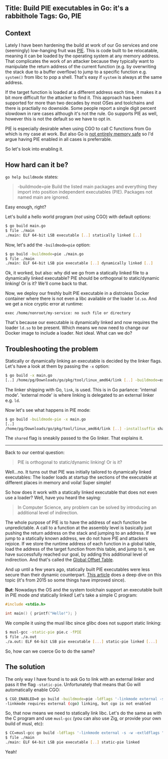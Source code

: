 Title: Build PIE executables in Go: it's a rabbithole
Tags: Go, PIE
---

## Context

Lately I have been hardening the build at work of our Go services and one (seemingly) low-hanging fruit was [PIE](https://en.wikipedia.org/wiki/Position-independent_code). This is code built to be relocatable, meaning it can be loaded by the operating system at any memory address. That complicates the work of an attacker because they typically want to manipulate the return address of the current function (e.g. by overwriting the stack due to a buffer overflow) to jump to a specific function e.g. `system()` from libc to pop a shell. That's easy if `system` is always at the same address. 

If the target function is loaded at a different address each time, it makes it a bit more difficult for the attacker to find it. This approach has been supported for more than two decades by most OSes and toolchains and there is practially no downside. Some people report a single digit percent slowdown in rare cases although it's not the rule. Go supports PIE as well, however this is not the default so we have to opt in. 

PIE is especially desirable when using CGO to call C functions from Go which is my case at work. 
But also Go is [not entirely memory safe](https://blog.stalkr.net/2015/04/golang-data-races-to-break-memory-safety.html) so I'd argue having PIE enabled in all cases is preferrable.

So let's look into enabling it.

## How hard can it be?

`go help buildmode` states:

>  -buildmode=pie
>    Build the listed main packages and everything they import into
>    position independent executables (PIE). Packages not named
>    main are ignored.

Easy enough, right?

Let's build a hello world program (*not* using CGO) with default options:

```sh
$ go build main.go
$ file ./main
./main: ELF 64-bit LSB executable [..] statically linked [..]
```

Now, let's add the `-buildmode=pie` option:

```sh
$ go build -buildmode=pie ./main.go
$ file ./main
./main: ELF 64-bit LSB pie executable [..] dynamically linked [..] 
```

Ok, it worked, but also: why did we go from a statically linked file to a dynamically linked executable? PIE should be orthogonal to static/dynamic linking! Or is it? We'll come back to that.

Now, we deploy our freshly built PIE executable in a distroless Docker container where there is not even a libc available or the loader `ld.so`. 
And we get a nice cryptic error at runtime:

```
exec /home/nonroot/my-service: no such file or directory
```

That's because our executable is dynamically linked and now requires the loader `ld.so` to be present. Which means we now need to change our Docker image to include a loader. Not ideal. What can we do?

## Troubleshooting the problem

Statically or dynamically linking an executable is decided by the linker flags. Let's have a look at them by passing the `-x` option:

```sh
$ go build -x main.go
[..] /home/pg/Downloads/go/pkg/tool/linux_amd64/link [..] -buildmode=exe 
```

The linker shipping with Go, `link`, is used. This is in Go parlance: 'internal mode'. 'external mode' is where linking is delegated to an external linker e.g. `ld`.

Now let's see what happens in PIE mode:

```sh
$ go build -buildmode-pie -x main.go
[..]
/home/pg/Downloads/go/pkg/tool/linux_amd64/link [..] -installsuffix shared -buildmode=pie 
```

The `shared` flag is sneakily passed to the Go linker. That explains it.

---

Back to our central question: 

> PIE is orthogonal to static/dynamic linking! Or is it?


Well...no. It turns out that PIE was initially tailored to dynamically linked executables:
The loader loads at startup the sections of the executable at different places in memory and voila! Super simple!

So how does it work with a statically linked executable that does not even use a loader? Well, have you heard the saying: 

> In Computer Science, any problem can be solved by introducing an additional level of indirection.

The whole purpose of PIE is to have the address of each function be unpredictable. A call to a function at the assembly level is basically just pushing the return address on the stack
and jumping to an address. If we jump to a statically known address, we do not have PIE and attackers rejoice. If we store the runtime address of each function in a global table, load the address of the target function from this table, and jump to it, we have successfully reached our goal, by adding this additional level of indirection. And that's called the [Global Offset Table](https://en.wikipedia.org/wiki/Global_Offset_Table).

And up until a few years ago, statically built PIE executables were less secure than their dynamic counterpart. [This article](https://www.leviathansecurity.com/blog/aslr-protection-for-statically-linked-executables) does a deep dive on this topic (it's from 2015 so some things have improved since).

**But**: Nowadays the OS and the system toolchain support an executable built in PIE mode *and* statically linked! Let's take a simple C program:

```c
#include <stdio.h>

int main() { printf("Hello!"); }
```

We compile it using the musl libc since glibc does not support static linking:

```sh
$ musl-gcc -static-pie pie.c -fPIE
$ file ./a.out
./a.out: ELF 64-bit LSB pie executable [...] static-pie linked [...]
```

So, how can we coerce Go to do the same?

## The solution

The only way I have found is to ask Go to link with an external linker and pass it the flag `-static-pie`. Unfortunately that means that Go will automatically enable
CGO:

```sh
$ CGO_ENABLED=0 go build -buildmode=pie -ldflags '-linkmode external -s -w -extldflags "-static-pie"' main.go
-linkmode requires external (cgo) linking, but cgo is not enabled
```

So, that now means we need to statically link libc. Let's do the same as with the C program and use `musl-gcc` (you can also use Zig, or provide your own build of musl, etc):

```sh
$ CC=musl-gcc go build -ldflags '-linkmode external -s -w -extldflags "--static-pie"' -buildmode=pie main.go
$ file ./main
./main: ELF 64-bit LSB pie executable [..] static-pie linked
```

Yeah!


